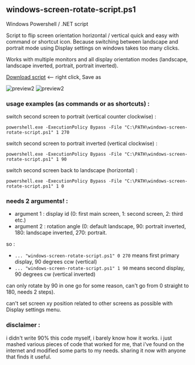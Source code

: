 ## windows-screen-rotate-script.ps1

Windows Powershell / .NET script

Script to flip screen orientation horizontal / vertical quick and easy with command or shortcut icon. Because switching between landscape and portrait mode using Display settings on windows takes too many clicks.

Works with multiple monitors and all display orientation modes (landscape, landscape inverted, portrait, portrait inverted).


[Download script](https://raw.githubusercontent.com/gmiwoj/windows-screen-rotate-script.ps1/main/windows-screen-rotate-script.ps1) <-- right click, Save as



![preview2](https://support.content.office.net/en-us/media/96e92630-bbfe-4292-bbfc-fbb4a4908c8e.png)
![preview2](https://www.tenforums.com/attachments/tutorials/268002d1582491524-how-change-display-orientation-windows-10-a-display_orientation.png)





### usage examples (as commands or as shortcuts) :

switch second screen to portrait (vertical counter clockwise) :

`powershell.exe -ExecutionPolicy Bypass -File "C:\PATH\windows-screen-rotate-script.ps1" 1 270`

switch second screen to portrait inverted (vertical clockwise) :

`powershell.exe -ExecutionPolicy Bypass -File "C:\PATH\windows-screen-rotate-script.ps1" 1 90`

switch second screen back to landscape (horizontal) :

`powershell.exe -ExecutionPolicy Bypass -File "C:\PATH\windows-screen-rotate-script.ps1" 1 0`



### needs 2 arguments! :
- argument 1 : display id (0: first main screen, 1: second screen, 2: third etc.)
- argument 2 : rotation angle (0: default landscape, 90: portrait inverted, 180: landscape inverted, 270: portrait. 

so :

- `... "windows-screen-rotate-script.ps1" 0 270` means first primary display, 90 degrees ccw (vertical)
- `... "windows-screen-rotate-script.ps1" 1 90`  means second display, 90 degrees cw (vertical inverted)


can only rotate by 90 in one go for some reason, can't go from 0 straight to 180, needs 2 steps).

can't set screen xy position related to other screens as possible with Display settings menu. 



### disclaimer :

i didn't write 90% this code myself, i barely know how it works. i just mashed various pieces of code that worked for me, that i've found on the internet and modified some parts to my needs. sharing it now with anyone that finds it useful.
